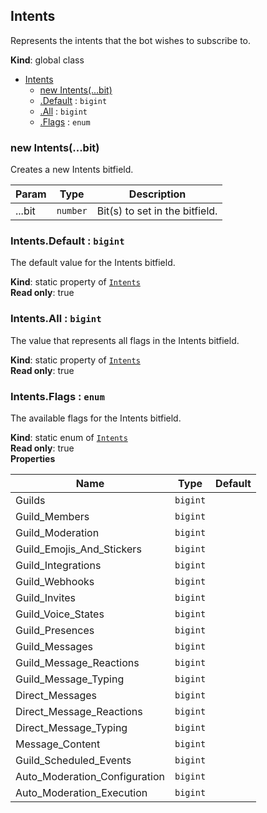 <a name="Intents"></a>

## Intents
Represents the intents that the bot wishes to subscribe to.

**Kind**: global class  

* [Intents](#Intents)
    * [new Intents(...bit)](#new_Intents_new)
    * [.Default](#Intents.Default) : <code>bigint</code>
    * [.All](#Intents.All) : <code>bigint</code>
    * [.Flags](#Intents.Flags) : <code>enum</code>

<a name="new_Intents_new"></a>

### new Intents(...bit)
Creates a new Intents bitfield.


| Param | Type | Description |
| --- | --- | --- |
| ...bit | <code>number</code> | Bit(s) to set in the bitfield. |

<a name="Intents.Default"></a>

### Intents.Default : <code>bigint</code>
The default value for the Intents bitfield.

**Kind**: static property of [<code>Intents</code>](#Intents)  
**Read only**: true  
<a name="Intents.All"></a>

### Intents.All : <code>bigint</code>
The value that represents all flags in the Intents bitfield.

**Kind**: static property of [<code>Intents</code>](#Intents)  
**Read only**: true  
<a name="Intents.Flags"></a>

### Intents.Flags : <code>enum</code>
The available flags for the Intents bitfield.

**Kind**: static enum of [<code>Intents</code>](#Intents)  
**Read only**: true  
**Properties**

| Name | Type | Default |
| --- | --- | --- |
| Guilds | <code>bigint</code> | <code></code> | 
| Guild_Members | <code>bigint</code> | <code></code> | 
| Guild_Moderation | <code>bigint</code> | <code></code> | 
| Guild_Emojis_And_Stickers | <code>bigint</code> | <code></code> | 
| Guild_Integrations | <code>bigint</code> | <code></code> | 
| Guild_Webhooks | <code>bigint</code> | <code></code> | 
| Guild_Invites | <code>bigint</code> | <code></code> | 
| Guild_Voice_States | <code>bigint</code> | <code></code> | 
| Guild_Presences | <code>bigint</code> | <code></code> | 
| Guild_Messages | <code>bigint</code> | <code></code> | 
| Guild_Message_Reactions | <code>bigint</code> | <code></code> | 
| Guild_Message_Typing | <code>bigint</code> | <code></code> | 
| Direct_Messages | <code>bigint</code> | <code></code> | 
| Direct_Message_Reactions | <code>bigint</code> | <code></code> | 
| Direct_Message_Typing | <code>bigint</code> | <code></code> | 
| Message_Content | <code>bigint</code> | <code></code> | 
| Guild_Scheduled_Events | <code>bigint</code> | <code></code> | 
| Auto_Moderation_Configuration | <code>bigint</code> | <code></code> | 
| Auto_Moderation_Execution | <code>bigint</code> | <code></code> | 

